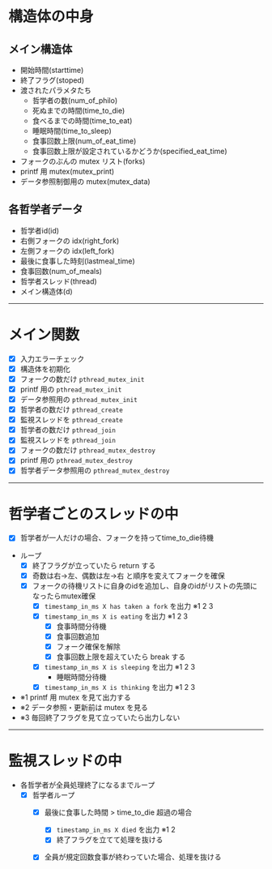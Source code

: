 # 構造体の中身

## メイン構造体
- 開始時間(starttime)
- 終了フラグ(stoped)
- 渡されたパラメタたち  
	- 哲学者の数(num_of_philo)  
	- 死ぬまでの時間(time_to_die)  
	- 食べるまでの時間(time_to_eat)  
	- 睡眠時間(time_to_sleep)  
	- 食事回数上限(num_of_eat_time)  
	- 食事回数上限が設定されているかどうか(specified_eat_time)
- フォークのぶんの mutex リスト(forks)
- printf 用 mutex(mutex_print)
- データ参照制御用の mutex(mutex_data)  

## 各哲学者データ  
- 哲学者id(id)  
- 右側フォークの idx(right_fork)  
- 左側フォークの idx(left_fork)  
- 最後に食事した時刻(lastmeal_time)  
- 食事回数(num_of_meals)  
- 哲学者スレッド(thread)  
- メイン構造体(d)
 

---

# メイン関数

- [x] 入力エラーチェック  
- [x] 構造体を初期化  
- [X] フォークの数だけ `pthread_mutex_init`  
- [x] printf 用の `pthread_mutex_init`  
- [x] データ参照用の `pthread_mutex_init`  
- [x] 哲学者の数だけ `pthread_create`  
- [x] 監視スレッドを `pthread_create`  
- [x] 哲学者の数だけ `pthread_join`  
- [x] 監視スレッドを `pthread_join`  
- [x] フォークの数だけ `pthread_mutex_destroy`  
- [x] printf 用の `pthread_mutex_destroy`  
- [x] 哲学者データ参照用の `pthread_mutex_destroy`

---

# 哲学者ごとのスレッドの中

- [x] 哲学者が一人だけの場合、フォークを持ってtime_to_die待機
- ループ  
	- [x] 終了フラグが立っていたら return する  
	- [x] 奇数は右→左、偶数は左→右 と順序を変えてフォークを確保  
	- [x] フォークの待機リストに自身のidを追加し、自身のidがリストの先頭になったらmutex確保
		- [x] `timestamp_in_ms X has taken a fork` を出力 ※1 2 3  
		- [x] `timestamp_in_ms X is eating` を出力 ※1 2 3  
			- [x] 食事時間分待機  
			- [x] 食事回数追加  
			- [x] フォーク確保を解除  
			- [x] 食事回数上限を超えていたら break する  
		- [x] `timestamp_in_ms X is sleeping` を出力 ※1 2 3  
			- 睡眠時間分待機  
		- [x] `timestamp_in_ms X is thinking` を出力 ※1 2 3  
- ※1 printf 用 mutex を見て出力する  
- ※2 データ参照・更新前は mutex を見る  
- ※3 毎回終了フラグを見て立っていたら出力しない  

---

# 監視スレッドの中

- 各哲学者が全員処理終了になるまでループ  
	- [x] 哲学者ループ  
		- [x] 最後に食事した時間 > time_to_die 超過の場合  
			- [x] `timestamp_in_ms X died` を出力 ※1 2  
			- [x] 終了フラグを立てて処理を抜ける
		- [x] 全員が規定回数食事が終わっていた場合、処理を抜ける

